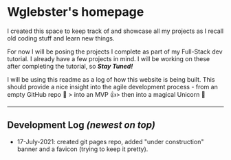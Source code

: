 # Wglebster's homepage

I created this space to keep track of and showcase all my projects as I recall old coding stuff and learn new things.

For now I will be posing the projects I complete as part of my Full-Stack dev tutorial. 
I already have a few projects in mind. I will be working on these after completing the tutorial, so ***Stay Tuned!***

I will be using this readme as a log of how this website is being built. This should provide a nice insight into the agile development process - from an empty GitHub repo :construction_worker: > into an MVP :thumbsup:> then into a magical Unicorn :unicorn:

***

## Development Log _(newest on top)_

* 17-July-2021: created git pages repo, added "under construction" banner and a favicon (trying to keep it pretty).

